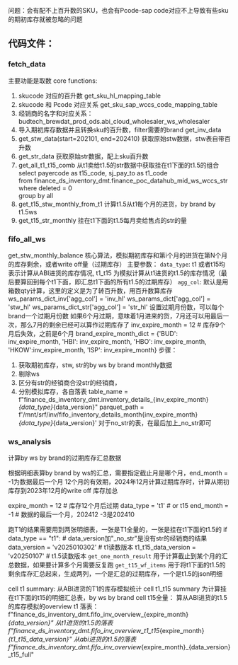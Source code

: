 问题：会有配不上百升数的SKU，也会有Pcode-sap code对应不上导致有些sku的期初库存就被忽略的问题

## 代码文件：
### fetch_data

主要功能是取数
core functions:  
1. skucode 对应的百升数 get_sku_hl_mapping_table  
2. skucode 和 Pcode 对应关系 get_sku_sap_wccs_code_mapping_table  
3. 经销商的名字和对应关系：budtech_brewdat_prod_ods.abi_cloud_wholesaler_ws_wholesaler  
4. 导入期初库存数据并且转换sku的百升数，filter需要的brand get_inv_data  
5. get_stw_data(start=202101, end=202410) 获取原始stw数据，stw表自带百升数  
6. get_str_data 获取原始str数据，配上sku百升数  
7. get_all_t1_t15_comb 从t1卖给t1.5的str数据中获取挂在t1下面的t1.5的组合  
select payercode as t15_code, sj_pay_to as t1_code  
        from finance_ds_inventory_dmt.finance_poc_datahub_mid_ws_wccs_str 
        where deleted = 0  
        group by all
8. get_t15_stw_monthly_from_t1  计算t1.5从t1每个月的进货，by brand by t1.5ws  
9. get_t15_str_monthly  挂在t1下面的t1.5每月卖给售点的str的量  

### fifo_all_ws

get_stw_monthly_balance 核心算法，模拟期初库存和第i个月的进货在第N个月的库存剩余，或者write off量（过期库存）
主要参数：
`data_type`: t1 或者t15均表示计算从ABI进货的库存情况, t1_t15 为模拟计算从t1进货的t1.5的库存情况（最后要算回到每个t1下面，即汇总t1下面的所有t1.5的过期库存）
`agg_col`: 默认是用箱数qty计算，这里的定义是为了转百升数，用百升数算库存
ws_params_dict_inv['agg_col'] = 'inv_hl'
ws_params_dict['agg_col'] = 'stw_hl'
ws_params_dict_str['agg_col'] = 'str_hl'
设置过期月份数，可以每个brand一个过期月份数
如果6个月过期，意味着1月进来的货，7月还可以用最后一次，那么7月的剩余已经可以算作过期库存了
inv_expire_month = 12    # 库存9个月后失效，之前是6个月
brand_expire_month_dict = {'BUD': inv_expire_month, 'HBI': inv_expire_month, 'HBO': inv_expire_month, 'HKOW':inv_expire_month, 'ISP': inv_expire_month}
步骤：
1. 获取期初库存，stw, str的by ws by brand monthly数据
2. 剔除ws
3. 区分有str的经销商合没str的经销商，
4. 分别模拟库存，各自落表
table_name = f"finance_ds_inventory_dmt.inventory_details_{inv_expire_month}_{data_type}_{data_version}"
parquet_path = f'/mnt/srf/inv/fifo_inventory_details_month{inv_expire_month}_{data_type}_{data_version}'
对于no_str的表，在最后加上_no_str即可

### ws_analysis

计算by ws by brand的过期库存汇总数据

根据明细表算by brand by ws的汇总，需要指定截止月是哪个月，end_month = -1为数据最后一个月
12个月的有效期，2024年12月计算过期库存时，计算从期初库存到2023年12月的write off 库存加总

expire_month = 12   # 库存12个月后过期
data_type = 't1'    # or t15
end_month = -1   # 数据的最后一个月，202412   -3是202410

跑T1的结果需要用到两张明细表，一张是T1全量的，一张是挂在t1下面的t1.5的
if data_type == "t1":
    # data_version加"_no_str"是没有str的经销商的结果
    data_version = 'v2025010302'        # t1读数版本
    t1_t15_data_version = 'v20250107'   # t1.5读数版本
`get_one_month_result` 用于计算截止到某个月的汇总数据，如果要计算多个月需要反复跑
`get_t15_wf_items` 用于将t1下面的t1.5的剩余库存汇总起来，生成两列，一个是汇总的过期库存，一个是t1.5的json明细

cell t1 summary: 从ABI进货的T1的库存模拟统计
cell t1_t15 summary 为计算挂在t1下面的t15的明细汇总表，by ws by brand
cell t15全量： 算从ABI进货的t1.5的库存模拟的overview
t1 落表：
f"finance_ds_inventory_dmt.fifo_inv_overview_{expire_month}_{data_version}"
从t1进货的t1.5的落表
f"finance_ds_inventory_dmt.fifo_inv_overview_t1_t15_{expire_month}_{t1_t15_data_version}"
从abi进货的t1.5的落表
 f"finance_ds_inventory_dmt.fifo_inv_overview_{expire_month}_{data_version}_t15_full"
